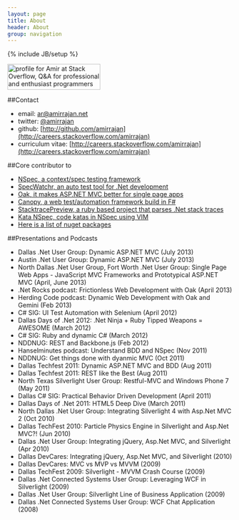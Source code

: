 ```yaml
---
layout: page
title: About
header: About
group: navigation
---
```

{% include JB/setup %}

<a href="http://stackoverflow.com/users/40914/amir">
<img src="http://stackoverflow.com/users/flair/40914.png" width="208" height="58" alt="profile for Amir at Stack Overflow, Q&amp;A for professional and enthusiast programmers" title="profile for Amir at Stack Overflow, Q&amp;A for professional and enthusiast programmers">
</a>

##Contact
- email: ar@amirrajan.net
- twitter: [@amirrajan](http://twitter.com/amirrajan)
- github: [http://github.com/amirrajan](http://careers.stackoverflow.com/amirrajan)
- curriculum vitae: [http://careers.stackoverflow.com/amirrajan](http://careers.stackoverflow.com/amirrajan)


##Core contributor to
- [NSpec, a context/spec testing framework](http://nspec.org)
- [SpecWatchr, an auto test tool for .Net development](http://nspec.org/continuoustesting)
- [Oak, it makes ASP.NET MVC better for single page apps](http://amirrajan.github.com/Oak)
- [Canopy, a web test/automation framework build in F#](http://lefthandedgoat.github.com/canopy)
- [StacktracePreview, a ruby based project that parses .Net stack traces](http://amirrajan.net/StackTracePreview/#/toc)
- [Kata NSpec, code katas in NSpec using VIM](https://github.com/amirrajan/katanspec)
- [Here is a list of nuget packages](http://www.nuget.org/profiles/amirrajan/)

##Presentations and Podcasts
- Dallas .Net User Group: Dynamic ASP.NET MVC (July 2013)
- Austin .Net User Group: Dynamic ASP.NET MVC (July 2013)
- North Dallas .Net User Group, Fort Worth .Net User Group: Single Page Web Apps - JavaScript MVC Frameworks and Prototypical ASP.NET MVC (April, June 2013)
- .Net Rocks podcast: Frictionless Web Development with Oak (April 2013)
- Herding Code podcast: Dynamic Web Development with Oak and Gemini (Feb 2013)
- C# SIG: UI Test Automation with Selenium (April 2012)
- Dallas Days of .Net 2012: .Net Ninja + Ruby Tipped Weapons = AWESOME (March 2012)
- C# SIG: Ruby and dynamic C# (March 2012)
- NDDNUG: REST and Backbone.js (Feb 2012)
- Hanselminutes podcast: Understand BDD and NSpec (Nov 2011)
- NDDNUG: Get things done with dyanmic MVC (Oct 2011)
- Dallas Techfest 2011: Dynamic ASP.NET MVC and BDD (Aug 2011)
- Dallas Techfest 2011: REST like the Best (Aug 2011)
- North Texas Silverlight User Group: Restful-MVC and Windows Phone 7 (May 2011)
- Dallas C# SIG:  Practical Behavior Driven Development (April 2011)
- Dallas Days of .Net 2011: HTML5 Deep Dive (March 2011)
- North Dallas .Net User Group: Integrating Silverlight 4 with Asp.Net MVC 2 (Oct 2010)
- Dallas TechFest 2010: Particle Physics Engine in Silverlight and Asp.Net MVC?! (Jun 2010)
- Dallas .Net User Group: Integrating jQuery, Asp.Net MVC, and Silverlight (Apr 2010)
- Dallas DevCares: Integrating jQuery, Asp.Net MVC, and Silverlight (2010)
- Dallas DevCares: MVC vs MVP vs MVVM (2009)
- Dallas TechFest 2009: Silverlight - MVVM Crash Course (2009)
- Dallas .Net Connected Systems User Group: Leveraging WCF in Silverlight (2009)
- Dallas .Net User Group: Silverlight Line of Business Application (2009)
- Dallas .Net Connected Systems User Group: WCF Chat Application (2008)

